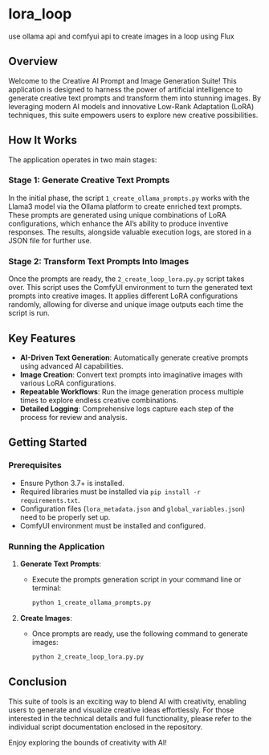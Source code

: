 # lora_loop
use ollama api and comfyui api to create images in a loop using Flux

## Overview

Welcome to the Creative AI Prompt and Image Generation Suite! This application is designed to harness the power of artificial intelligence to generate creative text prompts and transform them into stunning images. By leveraging modern AI models and innovative Low-Rank Adaptation (LoRA) techniques, this suite empowers users to explore new creative possibilities.

## How It Works

The application operates in two main stages:

### Stage 1: Generate Creative Text Prompts

In the initial phase, the script `1_create_ollama_prompts.py` works with the Llama3 model via the Ollama platform to create enriched text prompts. These prompts are generated using unique combinations of LoRA configurations, which enhance the AI’s ability to produce inventive responses. The results, alongside valuable execution logs, are stored in a JSON file for further use.

### Stage 2: Transform Text Prompts Into Images

Once the prompts are ready, the `2_create_loop_lora.py.py` script takes over. This script uses the ComfyUI environment to turn the generated text prompts into creative images. It applies different LoRA configurations randomly, allowing for diverse and unique image outputs each time the script is run. 

## Key Features

- **AI-Driven Text Generation**: Automatically generate creative prompts using advanced AI capabilities.
- **Image Creation**: Convert text prompts into imaginative images with various LoRA configurations.
- **Repeatable Workflows**: Run the image generation process multiple times to explore endless creative combinations.
- **Detailed Logging**: Comprehensive logs capture each step of the process for review and analysis.

## Getting Started

### Prerequisites

- Ensure Python 3.7+ is installed.
- Required libraries must be installed via `pip install -r requirements.txt`.
- Configuration files (`lora_metadata.json` and `global_variables.json`) need to be properly set up.
- ComfyUI environment must be installed and configured.

### Running the Application

1. **Generate Text Prompts**:
   - Execute the prompts generation script in your command line or terminal:
     ```bash
     python 1_create_ollama_prompts.py
     ```

2. **Create Images**:
   - Once prompts are ready, use the following command to generate images:
     ```bash
     python 2_create_loop_lora.py.py
     ```

## Conclusion

This suite of tools is an exciting way to blend AI with creativity, enabling users to generate and visualize creative ideas effortlessly. For those interested in the technical details and full functionality, please refer to the individual script documentation enclosed in the repository.

Enjoy exploring the bounds of creativity with AI!

